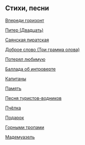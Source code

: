 ﻿---
layout: main
---

## Стихи, песни

[Впереди горизонт](horizon-ahead.md)

[Питер (Двадцать)](twenty.md)

[Саянская пиратская](sayan-pirate-song.md)

[Доброе слово (Три грамма олова)](good-word.md)

[Потерял любимую](lost-loved.md)

[Баллада об интроверте](ballad-about-introvert.md)

[Капитаны](capitans.md)

[Память](memory.md)

[Песня туристов-водников](song-of-water-tourists.md)

[Пчёлка](little-bee.md)

[Подарок](present.md)

[Горными тропами](walking-a-mountain-path.md)

[Мадемуазель](mademoiselle.md)
